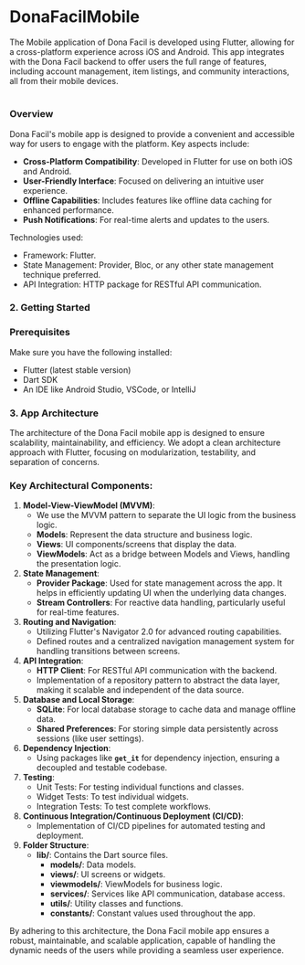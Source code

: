 # DonaFacilMobile
The Mobile application of Dona Facil is developed using Flutter, allowing for a cross-platform experience across iOS and Android. This app integrates with the Dona Facil backend to offer users the full range of features, including account management, item listings, and community interactions, all from their mobile devices.

# 

### **Overview**

Dona Facil's mobile app is designed to provide a convenient and accessible way for users to engage with the platform. Key aspects include:

- **Cross-Platform Compatibility**: Developed in Flutter for use on both iOS and Android.
- **User-Friendly Interface**: Focused on delivering an intuitive user experience.
- **Offline Capabilities**: Includes features like offline data caching for enhanced performance.
- **Push Notifications**: For real-time alerts and updates to the users.

Technologies used:

- Framework: Flutter.
- State Management: Provider, Bloc, or any other state management technique preferred.
- API Integration: HTTP package for RESTful API communication.

### **2. Getting Started**

### Prerequisites

Make sure you have the following installed:

- Flutter (latest stable version)
- Dart SDK
- An IDE like Android Studio, VSCode, or IntelliJ

### **3. App Architecture**

The architecture of the Dona Facil mobile app is designed to ensure scalability, maintainability, and efficiency. We adopt a clean architecture approach with Flutter, focusing on modularization, testability, and separation of concerns.

### Key Architectural Components:

1. **Model-View-ViewModel (MVVM)**:
    - We use the MVVM pattern to separate the UI logic from the business logic.
    - **Models**: Represent the data structure and business logic.
    - **Views**: UI components/screens that display the data.
    - **ViewModels**: Act as a bridge between Models and Views, handling the presentation logic.
2. **State Management**:
    - **Provider Package**: Used for state management across the app. It helps in efficiently updating UI when the underlying data changes.
    - **Stream Controllers**: For reactive data handling, particularly useful for real-time features.
3. **Routing and Navigation**:
    - Utilizing Flutter's Navigator 2.0 for advanced routing capabilities.
    - Defined routes and a centralized navigation management system for handling transitions between screens.
4. **API Integration**:
    - **HTTP Client**: For RESTful API communication with the backend.
    - Implementation of a repository pattern to abstract the data layer, making it scalable and independent of the data source.
5. **Database and Local Storage**:
    - **SQLite**: For local database storage to cache data and manage offline data.
    - **Shared Preferences**: For storing simple data persistently across sessions (like user settings).
6. **Dependency Injection**:
    - Using packages like **`get_it`** for dependency injection, ensuring a decoupled and testable codebase.
7. **Testing**:
    - Unit Tests: For testing individual functions and classes.
    - Widget Tests: To test individual widgets.
    - Integration Tests: To test complete workflows.
8. **Continuous Integration/Continuous Deployment (CI/CD)**:
    - Implementation of CI/CD pipelines for automated testing and deployment.
9. **Folder Structure**:
    - **lib/**: Contains the Dart source files.
        - **models/**: Data models.
        - **views/**: UI screens or widgets.
        - **viewmodels/**: ViewModels for business logic.
        - **services/**: Services like API communication, database access.
        - **utils/**: Utility classes and functions.
        - **constants/**: Constant values used throughout the app.

By adhering to this architecture, the Dona Facil mobile app ensures a robust, maintainable, and scalable application, capable of handling the dynamic needs of the users while providing a seamless user experience.
